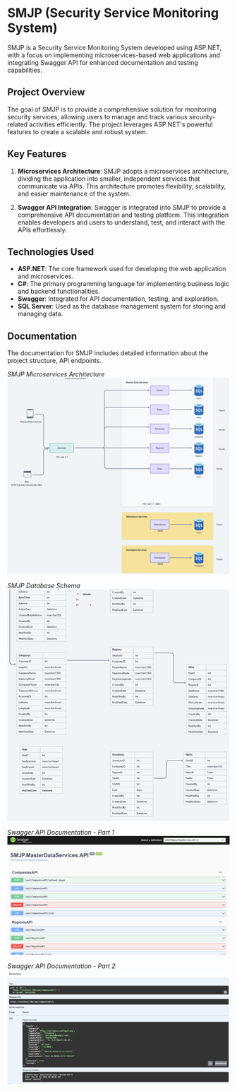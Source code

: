 # SMJP (Security Service Monitoring System)

SMJP is a Security Service Monitoring System developed using ASP.NET, with a focus on implementing microservices-based web applications and integrating Swagger API for enhanced documentation and testing capabilities.

## Project Overview

The goal of SMJP is to provide a comprehensive solution for monitoring security services, allowing users to manage and track various security-related activities efficiently. The project leverages ASP.NET's powerful features to create a scalable and robust system.

## Key Features

1. **Microservices Architecture**: SMJP adopts a microservices architecture, dividing the application into smaller, independent services that communicate via APIs. This architecture promotes flexibility, scalability, and easier maintenance of the system.

2. **Swagger API Integration**: Swagger is integrated into SMJP to provide a comprehensive API documentation and testing platform. This integration enables developers and users to understand, test, and interact with the APIs effortlessly.

## Technologies Used

- **ASP.NET**: The core framework used for developing the web application and microservices.
- **C#**: The primary programming language for implementing business logic and backend functionalities.
- **Swagger**: Integrated for API documentation, testing, and exploration.
- **SQL Server**: Used as the database management system for storing and managing data.

## Documentation

The documentation for SMJP includes detailed information about the project structure, API endpoints.

*SMJP Microservices Architecture*
![SMJP Microservices](https://github.com/ceciliainez11/SMJP-Pertamina/raw/master/microservices-smjp.png)

*SMJP Database Schema*
![SMJP Database](https://github.com/ceciliainez11/SMJP-Pertamina/blob/master/database.png)

*Swagger API Documentation - Part 1*
![Swagger Documentation](https://github.com/ceciliainez11/SMJP-Pertamina/blob/master/swagger1.png)

*Swagger API Documentation - Part 2*
![Swagger Documentation](https://github.com/ceciliainez11/SMJP-Pertamina/blob/master/swagger2.png)

